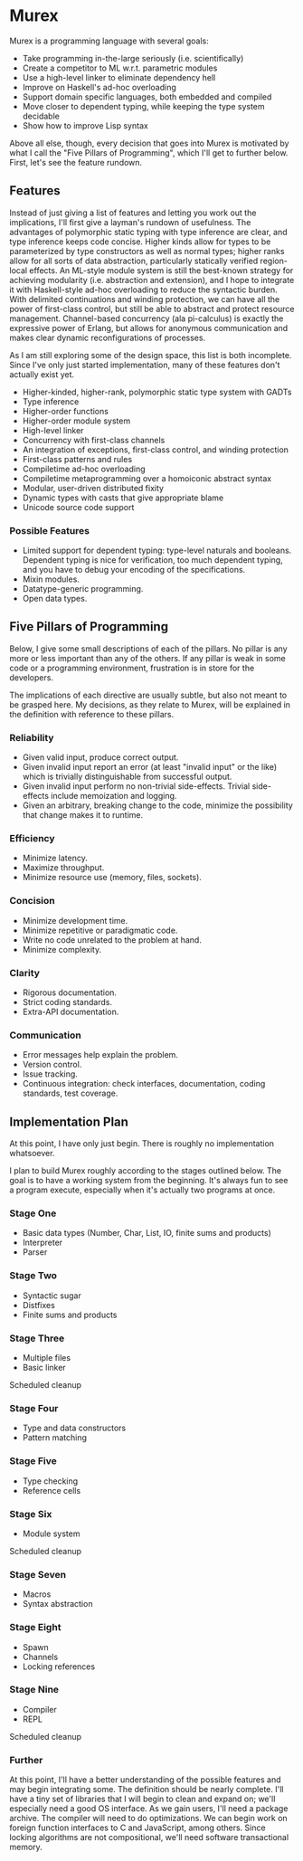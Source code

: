 # Murex

Murex is a programming language with several goals:

  * Take programming in-the-large seriously (i.e. scientifically)
  * Create a competitor to ML w.r.t. parametric modules
  * Use a high-level linker to eliminate dependency hell
  * Improve on Haskell's ad-hoc overloading
  * Support domain specific languages, both embedded and compiled
  * Move closer to dependent typing, while keeping the type system decidable
  * Show how to improve Lisp syntax

Above all else, though, every decision that goes into Murex is motivated by what I call the "Five Pillars of Programming", which I'll get to further below. First, let's see the feature rundown.

## Features

Instead of just giving a list of features and letting you work out the implications, I'll first give a layman's rundown of usefulness. The advantages of polymorphic static typing with type inference are clear, and type inference keeps code concise. Higher kinds allow for types to be parameterized by type constructors as well as normal types; higher ranks allow for all sorts of data abstraction, particularly statically verified region-local effects. An ML-style module system is still the best-known strategy for achieving modularity (i.e. abstraction and extension), and I hope to integrate it with Haskell-style ad-hoc overloading to reduce the syntactic burden. With delimited continuations and winding protection, we can have all the power of first-class control, but still be able to abstract and protect resource management. Channel-based concurrency (ala pi-calculus) is exactly the expressive power of Erlang, but allows for anonymous communication and makes clear dynamic reconfigurations of processes.

As I am still exploring some of the design space, this list is both incomplete. Since I've only just started implementation, many of these features don't actually exist yet.

  * Higher-kinded, higher-rank, polymorphic static type system with GADTs
  * Type inference
  * Higher-order functions
  * Higher-order module system
  * High-level linker
  * Concurrency with first-class channels
  * An integration of exceptions, first-class control, and winding protection
  * First-class patterns and rules
  * Compiletime ad-hoc overloading
  * Compiletime metaprogramming over a homoiconic abstract syntax
  * Modular, user-driven distributed fixity
  * Dynamic types with casts that give appropriate blame
  * Unicode source code support

### Possible Features

  * Limited support for dependent typing: type-level naturals and booleans. Dependent typing is nice for verification, too much dependent typing, and you have to debug your encoding of the specifications.
  * Mixin modules.
  * Datatype-generic programming.
  * Open data types.

## Five Pillars of Programming

Below, I give some small descriptions of each of the pillars. No pillar is any more or less important than any of the others. If any pillar is weak in some code or a programming environment, frustration is in store for the developers.

The implications of each directive are usually subtle, but also not meant to be grasped here. My decisions, as they relate to Murex, will be explained in the definition with reference to these pillars.

### Reliability
  * Given valid input, produce correct output.
  * Given invalid input report an error (at least "invalid input" or the like) which is trivially distinguishable from successful output.
  * Given invalid input perform no non-trivial side-effects. Trivial side-effects include memoization and logging.
  * Given an arbitrary, breaking change to the code, minimize the possibility that change makes it to runtime.

### Efficiency
  * Minimize latency.
  * Maximize throughput.
  * Minimize resource use (memory, files, sockets).

### Concision
  * Minimize development time.
  * Minimize repetitive or paradigmatic code.
  * Write no code unrelated to the problem at hand.
  * Minimize complexity.

### Clarity
  * Rigorous documentation.
  * Strict coding standards.
  * Extra-API documentation.

### Communication
  * Error messages help explain the problem.
  * Version control.
  * Issue tracking.
  * Continuous integration: check interfaces, documentation, coding standards, test coverage.

## Implementation Plan

At this point, I have only just begin. There is roughly no implementation whatsoever.

I plan to build Murex roughly according to the stages outlined below. The goal is to have a working system from the beginning. It's always fun to see a program execute, especially when it's actually two programs at once.

### Stage One
  * Basic data types (Number, Char, List, IO, finite sums and products)
  * Interpreter
  * Parser

### Stage Two
  * Syntactic sugar
  * Distfixes
  * Finite sums and products

### Stage Three
  * Multiple files
  * Basic linker

Scheduled cleanup

### Stage Four
  * Type and data constructors
  * Pattern matching

### Stage Five
  * Type checking
  * Reference cells

### Stage Six
  * Module system

Scheduled cleanup

### Stage Seven
  * Macros
  * Syntax abstraction

### Stage Eight
  * Spawn
  * Channels
  * Locking references

### Stage Nine
  * Compiler
  * REPL

Scheduled cleanup

### Further
At this point, I'll have a better understanding of the possible features and may begin integrating some. The definition should be nearly complete. I'll have a tiny set of libraries that I will begin to clean and expand on; we'll especially need a good OS interface. As we gain users, I'll need a package archive. The compiler will need to do optimizations. We can begin work on foreign function interfaces to C and JavaScript, among others. Since locking algorithms are not compositional, we'll need software transactional memory.





